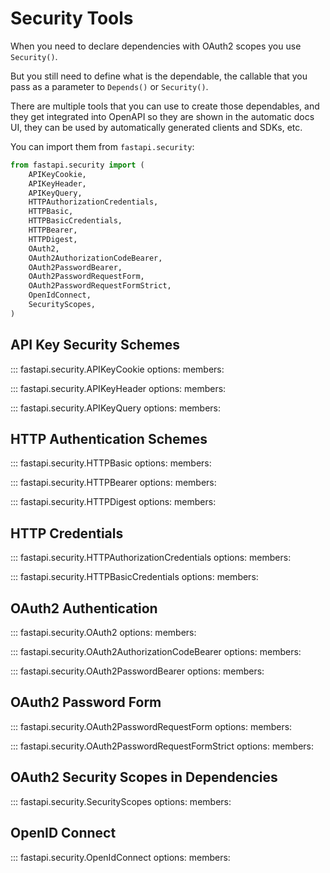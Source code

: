 # Security Tools

When you need to declare dependencies with OAuth2 scopes you use `Security()`.

But you still need to define what is the dependable, the callable that you pass as
a parameter to `Depends()` or `Security()`.

There are multiple tools that you can use to create those dependables, and they get
integrated into OpenAPI so they are shown in the automatic docs UI, they can be used
by automatically generated clients and SDKs, etc.

You can import them from `fastapi.security`:

```python
from fastapi.security import (
    APIKeyCookie,
    APIKeyHeader,
    APIKeyQuery,
    HTTPAuthorizationCredentials,
    HTTPBasic,
    HTTPBasicCredentials,
    HTTPBearer,
    HTTPDigest,
    OAuth2,
    OAuth2AuthorizationCodeBearer,
    OAuth2PasswordBearer,
    OAuth2PasswordRequestForm,
    OAuth2PasswordRequestFormStrict,
    OpenIdConnect,
    SecurityScopes,
)
```

## API Key Security Schemes

::: fastapi.security.APIKeyCookie
    options:
        members:

::: fastapi.security.APIKeyHeader
    options:
        members:

::: fastapi.security.APIKeyQuery
    options:
        members:

## HTTP Authentication Schemes

::: fastapi.security.HTTPBasic
    options:
        members:

::: fastapi.security.HTTPBearer
    options:
        members:

::: fastapi.security.HTTPDigest
    options:
        members:

## HTTP Credentials

::: fastapi.security.HTTPAuthorizationCredentials
    options:
        members:

::: fastapi.security.HTTPBasicCredentials
    options:
        members:

## OAuth2 Authentication

::: fastapi.security.OAuth2
    options:
        members:

::: fastapi.security.OAuth2AuthorizationCodeBearer
    options:
        members:

::: fastapi.security.OAuth2PasswordBearer
    options:
        members:

## OAuth2 Password Form

::: fastapi.security.OAuth2PasswordRequestForm
    options:
        members:

::: fastapi.security.OAuth2PasswordRequestFormStrict
    options:
        members:

## OAuth2 Security Scopes in Dependencies

::: fastapi.security.SecurityScopes
    options:
        members:

## OpenID Connect

::: fastapi.security.OpenIdConnect
    options:
        members:
